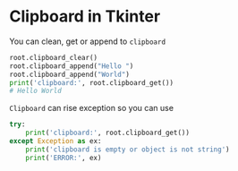 # Clipboard in Tkinter


You can clean, get or append to `clipboard`

```python
root.clipboard_clear()
root.clipboard_append("Hello ")
root.clipboard_append("World")
print('clipboard:', root.clipboard_get()) 
# Hello World
```

`Clipboard` can rise exception so you can use

```python
try:
    print('clipboard:', root.clipboard_get())
except Exception as ex:
    print('clipboard is empty or object is not string')
    print('ERROR:', ex)
```

